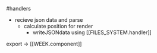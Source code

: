 #handlers

-  recieve json data and parse
	- calculate position for render
		- writeJSONdata using [[FILES_SYSTEM.handler]]

export -> [[WEEK.component]]